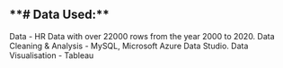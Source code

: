 <h2>**# Data Used:**</h2>

Data - HR Data with over 22000 rows from the year 2000 to 2020. 
Data Cleaning & Analysis - MySQL, Microsoft Azure Data Studio. 
Data Visualisation - Tableau
